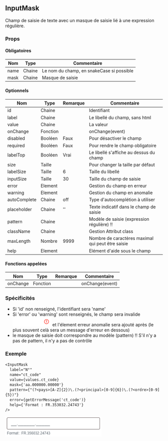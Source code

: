 ## InputMask

Champ de saisie de texte avec un masque de saisie lié à une expression régulière.

### Props

#### Obligatoires

| Nom  | Type   | Commentaire                               |
| ---- | ------ | ----------------------------------------- |
| name | Chaine | Le nom du champ, en snakeCase si possible |
| mask | Chaine | Masque de saisie                          |

#### Optionnels

| Nom          | Type     | Remarque | Commentaire                                       |
| ------------ | -------- | -------- | ------------------------------------------------- |
| id           | Chaine   |          | Identifiant                                       |
| label        | Chaine   |          | Le libellé du champ, sans html                    |
| value        | Chaine   |          | La valeur                                         |
| onChange     | Fonction |          | onChange(event)                                   |
| disabled     | Booléen  | Faux     | Pour désactiver le champ                          |
| required     | Booléen  | Faux     | Pour rendre le champ obligatoire                  |
| labelTop     | Booléen  | Vrai     | Le libellé s'affiche au dessus du champ           |
| size         | Taille   |          | Pour changer la taille par défaut                 |
| labelSize    | Taille   | 6        | Taille du libellé                                 |
| inputSize    | Taille   | 30       | Taille du champ de saisie                         |
| error        | Element  |          | Gestion du champ en erreur                        |
| warning      | Element  |          | Gestion du champ en anomalie                      |
| autoComplete | Chaine   | off      | Type d'autocomplétion à utiliser                  |
| placeholder  | Chaine   | ''       | Texte indicatif dans le champ de saisie           |
| pattern      | Chaine   |          | Modèle de saisie (expression régulière) !!        |
| className    | Chaine   |          | Gestion Attribut class                            |
| maxLength    | Nombre   | 9999     | Nombre de caractères maximal qui peut être saisie |
| help         | Element  |          | Elément d'aide sous le champ                      |

#### Fonctions appelées

| Nom          | Type     | Remarque | Commentaire                                       |
| ------------ | -------- | -------- | ------------------------------------------------- |
| onChange     | Fonction |          | onChange(event)                                   |


### Spécificités

- Si 'id' non renseigné, l'identifiant sera 'name'
- Si 'error' ou 'warning' sont renseignés, le champ sera invalide ![](./is_invalid.png) et
  l'élement erreur anomalie sera ajouté après
  (le plus souvent celà sera un message d'erreur en dessous)
- le masque de saisie doit correspondre au modèle (pattern) !!  S'il n'y a pas de pattern, il n'y a pas de contrôle

### Exemple

```
<InputMask
  label="N°"
  name="ct_code"
  value={values.ct_code}
  mask={'aa.000000.00000'}
  pattern={"(?<pays>[A-Z]{2})\.(?<principal>[0-9]{6})\.(?<ordre>[0-9]{5})"}
  error={getErrorMessage('ct_code')}
  help={'Format : FR.353032.24743'}
/>
```
![](./inputMask.png)
